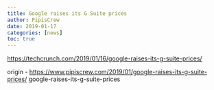 ```yaml
---
title: Google raises its G Suite prices
author: PipisCrew
date: 2019-01-17
categories: [news]
toc: true
---
```


https://techcrunch.com/2019/01/16/google-raises-its-g-suite-prices/

origin - https://www.pipiscrew.com/2019/01/google-raises-its-g-suite-prices/ google-raises-its-g-suite-prices